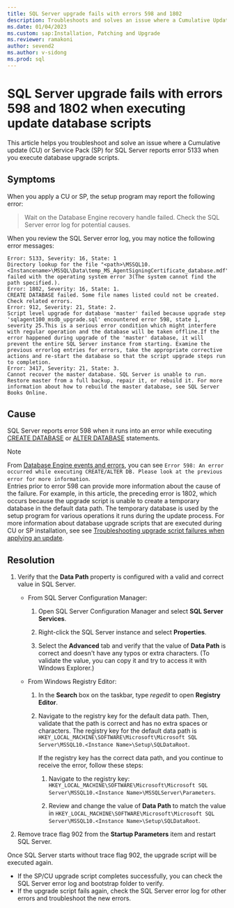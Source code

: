 ```yaml
---
title: SQL Server upgrade fails with errors 598 and 1802
description: Troubleshoots and solves an issue where a Cumulative Update or Service Pack for SQL Server reports errors 598 and 1802 when you execute database upgrade scripts.
ms.date: 01/04/2023
ms.custom: sap:Installation, Patching and Upgrade
ms.reviewer: ramakoni
author: sevend2
ms.author: v-sidong
ms.prod: sql
---
```


# SQL Server upgrade fails with errors 598 and 1802 when executing update database scripts

This article helps you troubleshoot and solve an issue where a Cumulative update (CU) or Service Pack (SP) for SQL Server reports error 5133 when you execute database upgrade scripts.

## Symptoms

When you apply a CU or SP, the setup program may report the following error:  

> Wait on the Database Engine recovery handle failed. Check the SQL Server error log for potential causes.  

When you review the SQL Server error log, you may notice the following error messages:

```Output
Error: 5133, Severity: 16, State: 1
Directory lookup for the file "<path>\MSSQL10.<Instancename>\MSSQL\Data\temp_MS_AgentSigningCertificate_database.mdf" failed with the operating system error 3(The system cannot find the path specified.).
Error: 1802, Severity: 16, State: 1.
CREATE DATABASE failed. Some file names listed could not be created. Check related errors.
Error: 912, Severity: 21, State: 2.
Script level upgrade for database 'master' failed because upgrade step 'sqlagent100_msdb_upgrade.sql' encountered error 598, state 1, severity 25.This is a serious error condition which might interfere with regular operation and the database will be taken offline.If the error happened during upgrade of the 'master' database, it will prevent the entire SQL Server instance from starting. Examine the previous errorlog entries for errors, take the appropriate corrective actions and re-start the database so that the script upgrade steps run to completion.
Error: 3417, Severity: 21, State: 3.
Cannot recover the master database. SQL Server is unable to run. Restore master from a full backup, repair it, or rebuild it. For more information about how to rebuild the master database, see SQL Server Books Online.
```

## Cause

SQL Server reports error 598 when it runs into an error while executing [CREATE DATABASE](/sql/t-sql/statements/create-database-transact-sql) or [ALTER DATABASE](/sql/t-sql/statements/alter-database-transact-sql) statements.

> [!NOTE]
> From [Database Engine events and errors](/sql/relational-databases/errors-events/database-engine-events-and-errors), you can see `Error 598: An error occurred while executing CREATE/ALTER DB. Please look at the previous error for more information`.  
> Entries prior to error 598 can provide more information about the cause of the failure. For example, in this article, the preceding error is 1802, which occurs because the upgrade script is unable to create a temporary database in the default data path. The temporary database is used by the setup program for various operations it runs during the update process. For more information about database upgrade scripts that are executed during CU or SP installation, see see [Troubleshooting upgrade script failures when applying an update](troubleshoot-upgrade-script-failures-apply-update.md).

## Resolution

1. Verify that the **Data Path** property is configured with a valid and correct value in SQL Server.

   - From SQL Server Configuration Manager:

     1. Open SQL Server Configuration Manager and select **SQL Server Services**.

     1. Right-click the SQL Server instance and select **Properties**.

     1. Select the **Advanced** tab and verify that the value of **Data Path** is correct and doesn't have any typos or extra characters. (To validate the value, you can copy it and try to access it with Windows Explorer.)

   - From Windows Registry Editor:

     1. In the **Search** box on the taskbar, type *regedit* to open **Registry Editor**.

     1. Navigate to the registry key for the default data path. Then, validate that the path is correct and has no extra spaces or characters. The registry key for the default data path is `HKEY_LOCAL_MACHINE\SOFTWARE\Microsoft\Microsoft SQL Server\MSSQL10.<Instance Name>\Setup\SQLDataRoot`.

        If the registry key has the correct data path, and you continue to receive the error, follow these steps:

        1. Navigate to the registry key: `HKEY_LOCAL_MACHINE\SOFTWARE\Microsoft\Microsoft SQL Server\MSSQL10.<Instance Name>\MSSQLServer\Parameters`.

        1. Review and change the value of **Data Path** to match the value in `HKEY_LOCAL_MACHINE\SOFTWARE\Microsoft\Microsoft SQL Server\MSSQL10.<Instance Name>\Setup\SQLDataRoot`.

1. Remove trace flag 902 from the **Startup Parameters** item and restart SQL Server.

Once SQL Server starts without trace flag 902, the upgrade script will be executed again.

- If the SP/CU upgrade script completes successfully, you can check the SQL Server error log and bootstrap folder to verify.
- If the upgrade script fails again, check the SQL Server error log for other errors and troubleshoot the new errors.
